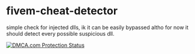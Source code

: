 # fivem-cheat-detector
simple check for injected dlls, ik it can be easily bypassed altho for now it should detect every possible suspicious dll.

<a href="//www.dmca.com/Protection/Status.aspx?id=5fb7963b-d25e-4147-baa2-67e1a5229106" title="DMCA.com Protection Status" class="dmca-badge"> <img src="//images.dmca.com/Badges/dmca-badge-w150-5x1-01.png?ID=//www.dmca.com/Protection/Status.aspx?id=5fb7963b-d25e-4147-baa2-67e1a5229106" alt="DMCA.com Protection Status"></a> <script src="//images.dmca.com/Badges/DMCABadgeHelper.min.js"> </script>
